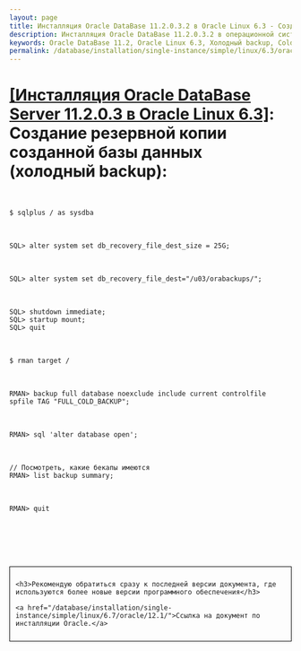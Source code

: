 ```yaml
---
layout: page
title: Инсталляция Oracle DataBase 11.2.0.3.2 в Oracle Linux 6.3 - Создание резервной копии созданной базы данных (холодный backup)
description: Инсталляция Oracle DataBase 11.2.0.3.2 в операционной системе Oracle Linux 6.3 - Создание резервной копии созданной базы данных (холодный backup)
keywords: Oracle DataBase 11.2, Oracle Linux 6.3, Холодный backup, Cold Backup
permalink: /database/installation/single-instance/simple/linux/6.3/oracle/11.2/oracle-cold-backup/
---
```


# <a href="/database/installation/single-instance/simple/linux/6.3/oracle/11.2/">[Инсталляция Oracle DataBase Server 11.2.0.3 в Oracle Linux 6.3]</a>: Создание резервной копии созданной базы данных (холодный backup):

<br/>

    $ sqlplus / as sysdba

<br/>

    SQL> alter system set db_recovery_file_dest_size = 25G;

<br/>

    SQL> alter system set db_recovery_file_dest="/u03/orabackups/";

<br/>

    SQL> shutdown immediate;
    SQL> startup mount;
    SQL> quit

<br/>

    $ rman target /

<br/>

    RMAN> backup full database noexclude include current controlfile spfile TAG "FULL_COLD_BACKUP";

<br/>

    RMAN> sql 'alter database open';

<br/>

    // Посмотреть, какие бекапы имеются
    RMAN> list backup summary;

<br/>

    RMAN> quit

<br/><br/>
<br/><br/>

<div style="padding:10px; border:thin solid black;">

    <h3>Рекомендую обратиться сразу к последней версии документа, где используются более новые версии программного обеспечения</h3>

    <a href="/database/installation/single-instance/simple/linux/6.7/oracle/12.1/">Ссылка на документ по инсталляции Oracle.</a>

</div>
